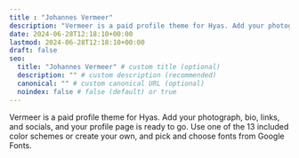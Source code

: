 ```yaml
---
title : "Johannes Vermeer"
description: "Vermeer is a paid profile theme for Hyas. Add your photograph, bio, links, and socials, and your profile page is ready to go."
date: 2024-06-28T12:18:10+00:00
lastmod: 2024-06-28T12:18:10+00:00
draft: false
seo:
  title: "Johannes Vermeer" # custom title (optional)
  description: "" # custom description (recommended)
  canonical: "" # custom canonical URL (optional)
  noindex: false # false (default) or true
---
```


Vermeer is a paid profile theme for Hyas. Add your photograph, bio, links, and socials, and your profile page is ready to go. Use one of the 13 included color schemes or create your own, and pick and choose fonts from Google Fonts.
